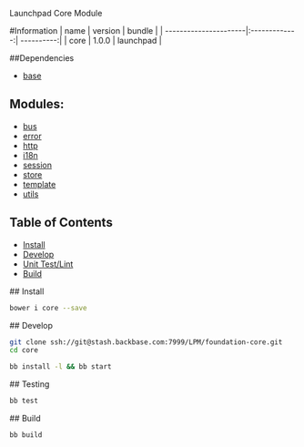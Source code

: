 Launchpad Core Module

#Information
| name                  | version       | bundle     |
| ----------------------|:-------------:| ----------:|
| core                  | 1.0.0         | launchpad  |

##Dependencies
* [base][base-url]

## Modules:
* [bus](scripts/modules/bus)
* [error](scripts/modules/error)
* [http](scripts/modules/http)
* [i18n](scripts/modules/i18n)
* [session](scripts/modules/session)
* [store](scripts/modules/store)
* [template](scripts/modules/template)
* [utils](scripts/modules/utils)


## Table of Contents
- [Install](#develop)
- [Develop](#resources)
- [Unit Test/Lint](#test)
- [Build](#build)

##<a name="install"></a> Install

```bash
bower i core --save
```

##<a name="develop"></a> Develop

```bash
git clone ssh://git@stash.backbase.com:7999/LPM/foundation-core.git
cd core

bb install -l && bb start
```

##<a name="testing"></a> Testing

```bash
bb test
```

##<a name="build"></a> Build

```bash
bb build
```


[base-url]:http://stash.backbase.com:7990/projects/lpm/repos/foundation-base/browse/
[core-url]: http://stash.backbase.com:7990/projects/lpm/repos/foundation-core/browse/
[ui-url]: http://stash.backbase.com:7990/projects/lpm/repos/ui/browse/
[config-url]: http://stash.backbase.com:7990/projects/LP/repos/widget-config-sample/browse/
[api-url]:http://stash.backbase.com:7990/projects/LPM/repos/api/browse/
